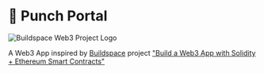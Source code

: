 # 👊 Punch Portal

![Buildspace Web3 Project Logo](https://github.com/robotboy/punch-portal-interface/blob/d88150cd9af545120da858989d4c2f2710cb0ada/images/eth_course.png?raw=true)

A Web3 App inspired by [Buildspace](https://buildspace.so) project ["Build a Web3 App with Solidity + Ethereum Smart Contracts"](https://app.buildspace.so/projects/CO02cf0f1c-f996-4f50-9669-cf945ca3fb0b)